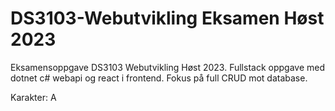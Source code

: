 # DS3103-Webutvikling Eksamen Høst 2023

Eksamensoppgave DS3103 Webutvikling Høst 2023. Fullstack oppgave med dotnet c# webapi og react i frontend. Fokus på full CRUD mot database.

Karakter: A


